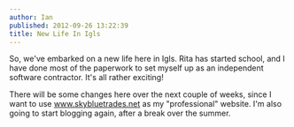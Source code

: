 ```yaml
---
author: Ian
published: 2012-09-26 13:22:39
title: New Life In Igls
---
```

So, we've embarked on a new life here in Igls.  Rita has started
school, and I have done most of the paperwork to set myself up as an
independent software contractor.  It's all rather exciting!

There will be some changes here over the next couple of weeks, since I
want to use www.skybluetrades.net as my "professional" website.  I'm
also going to start blogging again, after a break over the summer.
